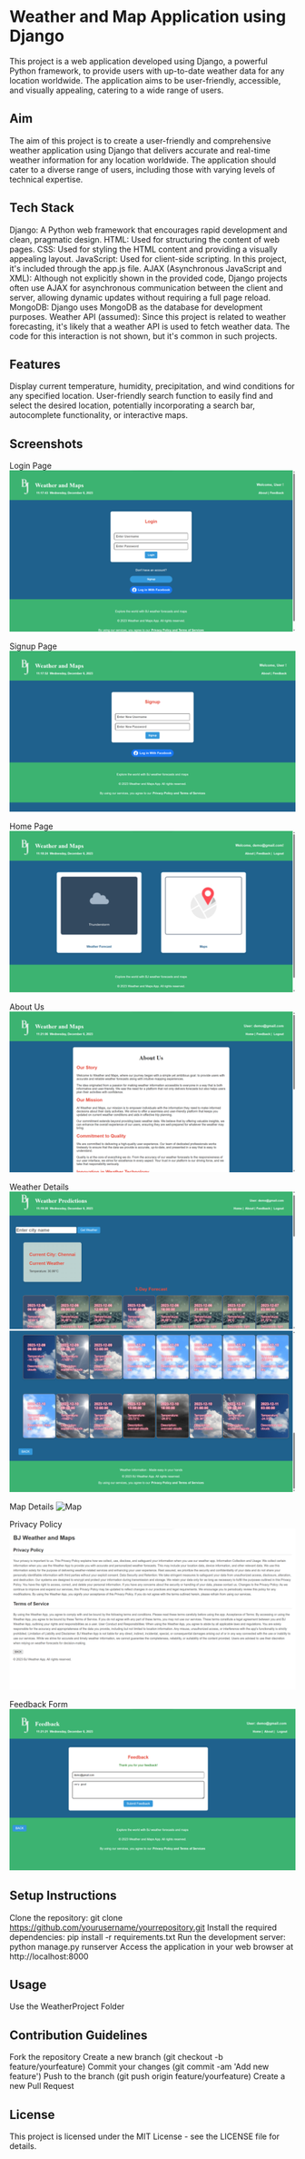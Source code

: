 # Weather and Map Application using Django

This project is a web application developed using Django, a powerful Python framework, to provide users with up-to-date weather data for any location worldwide. The application aims to be user-friendly, accessible, and visually appealing, catering to a wide range of users.

## Aim
The aim of this project is to create a user-friendly and comprehensive weather application using Django that delivers accurate and real-time weather information for any location worldwide. The application should cater to a diverse range of users, including those with varying levels of technical expertise.

## Tech Stack
Django: A Python web framework that encourages rapid development and clean, pragmatic design.
HTML: Used for structuring the content of web pages.
CSS: Used for styling the HTML content and providing a visually appealing layout.
JavaScript: Used for client-side scripting. In this project, it's included through the app.js file.
AJAX (Asynchronous JavaScript and XML): Although not explicitly shown in the provided code, Django projects often use AJAX for asynchronous communication between the client and server, allowing dynamic updates without requiring a full page reload.
MongoDB: Django uses MongoDB as the database for development purposes.
Weather API (assumed): Since this project is related to weather forecasting, it's likely that a weather API is used to fetch weather data. The code for this interaction is not shown, but it's common in such projects.

## Features
Display current temperature, humidity, precipitation, and wind conditions for any specified location.
User-friendly search function to easily find and select the desired location, potentially incorporating a search bar, autocomplete functionality, or interactive maps.

## Screenshots

Login Page
![Login](login.png)

Signup Page
![signup](signup.png)

Home Page
![Home](home.png)

About Us
![About](about.png)

Weather Details
![Weather](weather1.png)
![Weather](weather2.png)

Map Details
![Map](map.png)

Privacy Policy
![Privacy](privacy.png)

Feedback Form
![Feedback](feedback.png)

## Setup Instructions
Clone the repository: git clone https://github.com/yourusername/yourrepository.git
Install the required dependencies: pip install -r requirements.txt
Run the development server: python manage.py runserver
Access the application in your web browser at http://localhost:8000

## Usage
Use the WeatherProject Folder

## Contribution Guidelines
Fork the repository
Create a new branch (git checkout -b feature/yourfeature)
Commit your changes (git commit -am 'Add new feature')
Push to the branch (git push origin feature/yourfeature)
Create a new Pull Request

## License
This project is licensed under the MIT License - see the LICENSE file for details.
